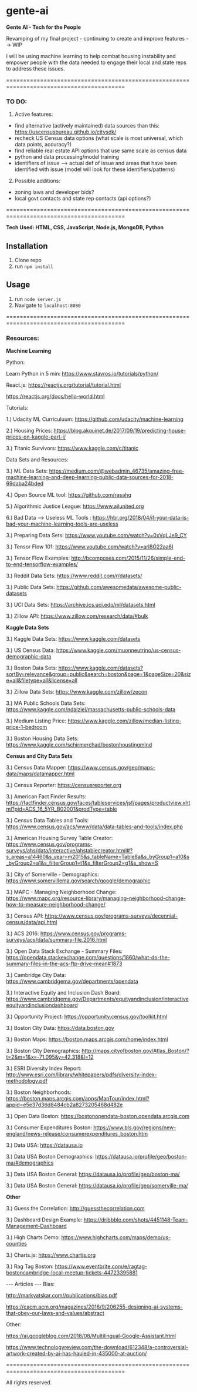 # gente-ai

**Gente AI - Tech for the People**

Revamping of my final project - continuing to create and improve features --> WIP

I will be using machine learning to help combat housing instability and empower people with the data needed to engage their local and state reps to address these issues.


=========================================================================================

### TO DO:

1. Active features:
- find alternative (actively maintained) data sources than this:  https://uscensusbureau.github.io/citysdk/
- recheck US Census data options (what scale is most universal, which data points, accuracy?)
- find reliable real estate API options that use same scale as census data
- python and data processing/model training
- identifiers of issue --> actual def of issue and areas that have been identified with issue (model will look for these identifiers/patterns)

2. Possible additions:
- zoning laws and developer bids?
- local govt contacts and state rep contacts (api options?)

=========================================================================================

**Tech Used:  HTML, CSS, JavaScript, Node.js, MongoDB, Python**

## Installation

1. Clone repo
2. run `npm install`

## Usage

1. run `node server.js`
2. Navigate to `localhost:8080`

=========================================================================================

### Resources:

**Machine Learning**

Python:

Learn Python in 5 min:  https://www.stavros.io/tutorials/python/

React.js:    https://reactjs.org/tutorial/tutorial.html

https://reactjs.org/docs/hello-world.html


Tutorials:

1.) Udacity ML Curriculuum:   https://github.com/udacity/machine-learning

2.) Housing Prices: https://blog.akquinet.de/2017/09/19/predicting-house-prices-on-kaggle-part-i/

3.) Titanic Survivors:  https://www.kaggle.com/c/titanic


Data Sets and Resources:

3.) ML Data Sets: https://medium.com/@webadmin_46735/amazing-free-machine-learning-and-deep-learning-public-data-sources-for-2018-69daba24bded

4.) Open Source ML tool: https://github.com/rasahq

5.) Algorithmic Justice League:  https://www.ajlunited.org

6.) Bad Data --> Useless ML Tools : https://hbr.org/2018/04/if-your-data-is-bad-your-machine-learning-tools-are-useless

3.) Preparing Data Sets:  https://www.youtube.com/watch?v=0xVqLJe9_CY

3.) Tensor Flow 101:  https://www.youtube.com/watch?v=arl8O22aa6I

3.) Tensor Flow Examples:   http://bcomposes.com/2015/11/26/simple-end-to-end-tensorflow-examples/

3.) Reddit Data Sets:   https://www.reddit.com/r/datasets/

3.) Public Data Sets:   https://github.com/awesomedata/awesome-public-datasets

3.) UCI Data Sets:   https://archive.ics.uci.edu/ml/datasets.html

3.) Zillow API:  https://www.zillow.com/research/data/#bulk


**Kaggle Data Sets**

3.) Kaggle Data Sets:  https://www.kaggle.com/datasets

3.) US Census Data:   https://www.kaggle.com/muonneutrino/us-census-demographic-data

3.) Boston Data Sets:   https://www.kaggle.com/datasets?sortBy=relevance&group=public&search=boston&page=1&pageSize=20&size=all&filetype=all&license=all

3.) Zillow Data Sets: https://www.kaggle.com/zillow/zecon

3.) MA Public Schools Data Sets:  https://www.kaggle.com/ndalziel/massachusetts-public-schools-data

3.) Medium Listing Price:  https://www.kaggle.com/zillow/median-listing-price-1-bedroom

3.) Boston Housing Data Sets: https://www.kaggle.com/schirmerchad/bostonhoustingmlnd


**Census and City Data Sets**

3.) Census Data Mapper: https://www.census.gov/geo/maps-data/maps/datamapper.html

3.) Census Reporter:   https://censusreporter.org

3.) American Fact Finder Results:  https://factfinder.census.gov/faces/tableservices/jsf/pages/productview.xhtml?pid=ACS_16_5YR_B02001&prodType=table

3.) Census Data Tables and Tools:   https://www.census.gov/acs/www/data/data-tables-and-tools/index.php

3.) American Housing Survey Table Creator:  https://www.census.gov/programs-surveys/ahs/data/interactive/ahstablecreator.html#?s_areas=a14460&s_year=m2015&s_tableName=Table8a&s_byGroup1=a10&s_byGroup2=a1&s_filterGroup1=t1&s_filterGroup2=g1&s_show=S

3.) City of Somerville - Demographics:    https://www.somervillema.gov/search/google/demographic

3.) MAPC - Managing Neighborhood Change:  https://www.mapc.org/resource-library/managing-neighborhood-change-how-to-measure-neighborhood-change/

3.) Census API:  https://www.census.gov/programs-surveys/decennial-census/data/api.html

3.) ACS 2016:  https://www.census.gov/programs-surveys/acs/data/summary-file.2016.html

3.) Open Data Stack Exchange - Summary Files:   https://opendata.stackexchange.com/questions/1860/what-do-the-summary-files-in-the-acs-ftp-drive-mean#1873

3.) Cambridge City Data:   https://www.cambridgema.gov/departments/opendata

3.) Interactive Equity and Inclusion Dash Board:    https://www.cambridgema.gov/Departments/equityandinclusion/interactiveequityandinclusiondashboard

3.) Opportunity Project:   https://opportunity.census.gov/toolkit.html

3.) Boston City Data:    https://data.boston.gov

3.) Boston Maps:   https://boston.maps.arcgis.com/home/index.html

3.) Boston City Demographics:   http://maps.cityofboston.gov/Atlas_Boston/?t=2&m=1&x=-71.095&y=42.318&l=12

3.) ESRI Diversity Index Report:  http://www.esri.com/library/whitepapers/pdfs/diversity-index-methodology.pdf

3.) Boston Neighborhoods:  https://boston.maps.arcgis.com/apps/MapTour/index.html?appid=e5e37d36d8484cb2a8273205468d482e

3.) Open Data Boston:  https://bostonopendata-boston.opendata.arcgis.com

3.) Consumer Expenditures Boston:  https://www.bls.gov/regions/new-england/news-release/consumerexpenditures_boston.htm

3.) Data USA:  https://datausa.io

3.) Data USA Boston Demographics:  https://datausa.io/profile/geo/boston-ma/#demographics

3.) Data USA Boston General:   https://datausa.io/profile/geo/boston-ma/

3.) Data USA Boston General:   https://datausa.io/profile/geo/somerville-ma/



**Other**

3.) Guess the Correlation:  http://guessthecorrelation.com

3.) Dashboard Design Example:  https://dribbble.com/shots/4451148-Team-Management-Dashboard

3.) High Charts Demo:   https://www.highcharts.com/maps/demo/us-counties

3.) Charts.js:     https://www.chartjs.org

3.) Rag Tag Boston:   https://www.eventbrite.com/e/ragtag-bostoncambridge-local-meetup-tickets-44723395881

--- Articles --- 
Bias:  

http://markyatskar.com//publications/bias.pdf

https://cacm.acm.org/magazines/2016/9/206255-designing-ai-systems-that-obey-our-laws-and-values/abstract

Other:

https://ai.googleblog.com/2018/08/Multilingual-Google-Assistant.html

https://www.technologyreview.com/the-download/612348/a-controversial-artwork-created-by-ai-has-hauled-in-435000-at-auction/





=========================================================================================

[//]: # (CURRENT TASK LIST AND IDEAS FOR PROJECT)

[//]: # (FINAL PROJECT - "GENTE AI" --> MACHINE LEARNING NOTES:)

[//]: # (TASK: CLASSIFICATION TASK)
[//]: # (will use decision tree to classify locations as gentrified or not)

[//]: # (DIMENSIONS: predictors/variables)
[//]: # (Ethnicity - shifts over time)
[//]: # (Average Income - over time)
[//]: # (Housing Prices)
[//]: # (Rental Prices)
[//]: # (Foreclosures)
[//]: # (Bankruptcies)

[//]: # (Training Model:)
[//]: # (Feed ai data about locations already identifed as gentrified)
[//]: # (See whether program can correctly id the location as gentrified or not based on data used)
[//]: # (Figure out which model performs best)
[//]: # (After ai starts working well --> figure out how to quantify data and visualize results for location)

[//]: # (Additional Features:)
[//]: # (if possible add development bidding info for areas --> make public aware of possible upcoming changes to neighborhoods)
[//]: # (add feature for users to contact their local and state reps --> form letter? phone numbers? emails? etc.)
[//]: # (have affordable housing and community orgs as resources for users to utilize if needed --> local food pantries, local activist groups, housing resources, groups and meetups, user inputs for local resources - after vetting? etc.)
[//]: # (have login so users can save the maps and data they request for future reference/use)

[//]: # ()
[//]: # ()
[//]: # ()
[//]: # ()



All rights reserved.
